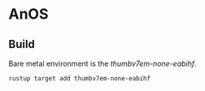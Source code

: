 # AnOS

## Build

Bare metal environment is the *thumbv7em-none-eabihf*.

```console
rustup target add thumbv7em-none-eabihf
```
